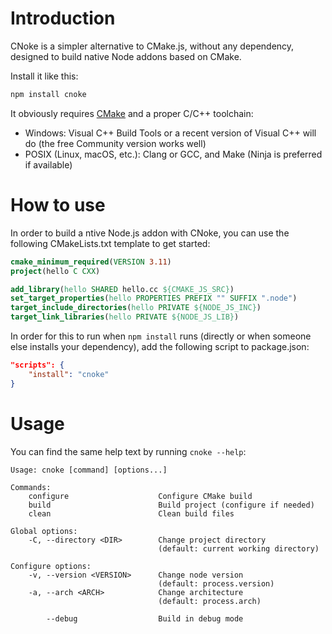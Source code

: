 # Introduction

CNoke is a simpler alternative to CMake.js, without any dependency, designed to build
native Node addons based on CMake.

Install it like this:

```sh
npm install cnoke
```

It obviously requires [CMake](http://www.cmake.org/download/) and a proper C/C++ toolchain:

* Windows: Visual C++ Build Tools or a recent version of Visual C++ will do (the free Community version works well)
* POSIX (Linux, macOS, etc.): Clang or GCC, and Make (Ninja is preferred if available)

# How to use

In order to build a ntive Node.js addon with CNoke, you can use the following CMakeLists.txt
template to get started:

```cmake
cmake_minimum_required(VERSION 3.11)
project(hello C CXX)

add_library(hello SHARED hello.cc ${CMAKE_JS_SRC})
set_target_properties(hello PROPERTIES PREFIX "" SUFFIX ".node")
target_include_directories(hello PRIVATE ${NODE_JS_INC})
target_link_libraries(hello PRIVATE ${NODE_JS_LIB})
```

In order for this to run when `npm install` runs (directly or when someone else installs
your dependency), add the following script to package.json:

```json
"scripts": {
    "install": "cnoke"
}
```

# Usage

You can find the same help text by running `cnoke --help`:

```
Usage: cnoke [command] [options...]

Commands:
    configure                    Configure CMake build
    build                        Build project (configure if needed)
    clean                        Clean build files

Global options:
    -C, --directory <DIR>        Change project directory
                                 (default: current working directory)

Configure options:
    -v, --version <VERSION>      Change node version
                                 (default: process.version)
    -a, --arch <ARCH>            Change architecture
                                 (default: process.arch)

        --debug                  Build in debug mode
```
